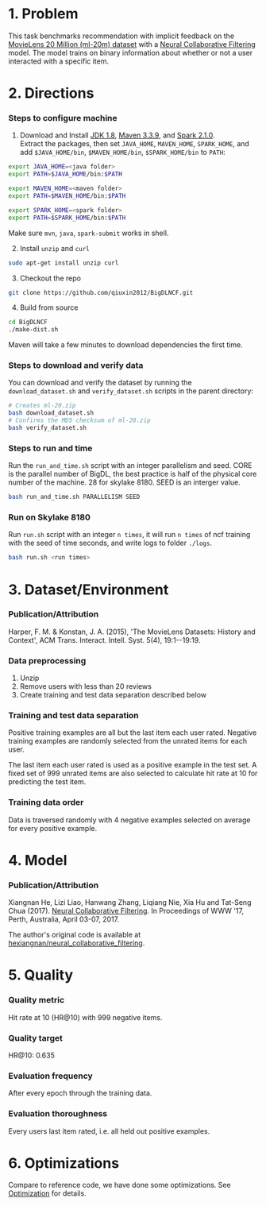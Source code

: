 # 1. Problem
This task benchmarks recommendation with implicit feedback on the [MovieLens 20 Million (ml-20m) dataset](https://grouplens.org/datasets/movielens/20m/) with a [Neural Collaborative Filtering](http://dl.acm.org/citation.cfm?id=3052569) model.
The model trains on binary information about whether or not a user interacted with a specific item.

# 2. Directions
### Steps to configure machine

1. Download and Install [JDK 1.8](https://download.oracle.com/otn-pub/java/jdk/8u191-b12/2787e4a523244c269598db4e85c51e0c/jdk-8u191-linux-x64.tar.gz?AuthParam=1541572126_952ca927e38dbf8f6935d180df308f2c), [Maven 3.3.9](https://archive.apache.org/dist/maven/maven-3/3.3.9/binaries/), and [Spark 2.1.0](https://archive.apache.org/dist/spark/spark-2.1.0/spark-2.1.0-bin-hadoop2.7.tgz).  
Extract the packages, then set `JAVA_HOME`, `MAVEN_HOME`, `SPARK_HOME`, and add `$JAVA_HOME/bin`, `$MAVEN_HOME/bin`, `$SPARK_HOME/bin` to `PATH`:
```bash
export JAVA_HOME=<java folder>
export PATH=$JAVA_HOME/bin:$PATH

export MAVEN_HOME=<maven folder>
export PATH=$MAVEN_HOME/bin:$PATH

export SPARK_HOME=<spark folder>
export PATH=$SPARK_HOME/bin:$PATH
```
Make sure `mvn`, `java`, `spark-submit` works in shell.   

2. Install `unzip` and `curl`

```bash
sudo apt-get install unzip curl
```
3. Checkout the repo
```bash
git clone https://github.com/qiuxin2012/BigDLNCF.git
```

4. Build from source

```bash
cd BigDLNCF
./make-dist.sh
```
Maven will take a few minutes to download dependencies the first time.

### Steps to download and verify data

You can download and verify the dataset by running the `download_dataset.sh` and `verify_dataset.sh` scripts in the parent directory:

```bash
# Creates ml-20.zip
bash download_dataset.sh
# Confirms the MD5 checksum of ml-20.zip
bash verify_dataset.sh
```

### Steps to run and time


Run the `run_and_time.sh` script with an integer parallelism and seed.
CORE is the parallel number of BigDL, the best practice is half of the physical core number of the machine. 28 for skylake 8180. SEED is an interger value.

```bash
bash run_and_time.sh PARALLELISM SEED
```

### Run on Skylake 8180

Run `run.sh` script with an integer `n times`, it will run `n times` of ncf training with the seed of time seconds, and write logs to folder `./logs`.
```bash
bash run.sh <run times>
```

# 3. Dataset/Environment
### Publication/Attribution
Harper, F. M. & Konstan, J. A. (2015), 'The MovieLens Datasets: History and Context', ACM Trans. Interact. Intell. Syst. 5(4), 19:1--19:19.

### Data preprocessing

1. Unzip
2. Remove users with less than 20 reviews
3. Create training and test data separation described below

### Training and test data separation
Positive training examples are all but the last item each user rated.
Negative training examples are randomly selected from the unrated items for each user.

The last item each user rated is used as a positive example in the test set.
A fixed set of 999 unrated items are also selected to calculate hit rate at 10 for predicting the test item.

### Training data order
Data is traversed randomly with 4 negative examples selected on average for every positive example.


# 4. Model
### Publication/Attribution
Xiangnan He, Lizi Liao, Hanwang Zhang, Liqiang Nie, Xia Hu and Tat-Seng Chua (2017). [Neural Collaborative Filtering](http://dl.acm.org/citation.cfm?id=3052569). In Proceedings of WWW '17, Perth, Australia, April 03-07, 2017.

The author's original code is available at [hexiangnan/neural_collaborative_filtering](https://github.com/hexiangnan/neural_collaborative_filtering).

# 5. Quality
### Quality metric
Hit rate at 10 (HR@10) with 999 negative items.

### Quality target
HR@10: 0.635

### Evaluation frequency
After every epoch through the training data.

### Evaluation thoroughness

Every users last item rated, i.e. all held out positive examples.

# 6. Optimizations
Compare to reference code, we have done some optimizations. See [Optimization](Optimization.md) for details.
